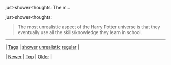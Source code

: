 <!--
title: just-shower-thoughts
date: 2020-06-28T15:27:00.147Z
tags: shower, unrealistic, regular
-->


just-shower-thoughts: The m...

<p>just-shower-thoughts:</p>

<blockquote><p>The most unrealistic aspect of the Harry Potter universe is that they eventually use all the skills/knowledge they learn in school.</p></blockquote>

<!--BOTTOM-POST-NAVIGATION-->
---

| [Tags](tags.md) | [shower](tag-shower.md) [unrealistic](tag-unrealistic.md) [regular](tag-regular.md) |

| [Newer](155344250264.md) | [Top](index.md) | [Older](155354788784.md) |